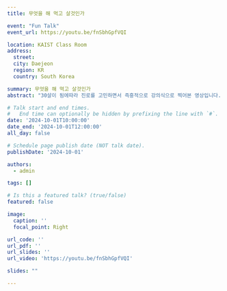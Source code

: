 ```yaml
---
title: 무엇을 해 먹고 살것인가

event: "Fun Talk"
event_url: https://youtu.be/fnSbhGpfVQI

location: KAIST Class Room
address:
  street: 
  city: Daejeon
  region: KR
  country: South Korea

summary: 무엇을 해 먹고 살것인가
abstract: "30살이 됨에따라 진로를 고민하면서 즉흥적으로 강의식으로 찍어본 영상입니다. 공식상의 발표내용이 아니어서 '돈이 최고다'와 같은 부적절한 표현이 있을 수는 있으나, 저는 돈을 소유하기 보다는 움직일 수 있는 능력을 힘이라고 생각합니다. 본 영상은 제 평소 생각을 공유드릴 수 있을 것 같아서 공개합니다."

# Talk start and end times.
#   End time can optionally be hidden by prefixing the line with `#`.
date: '2024-10-01T10:00:00'
date_end: '2024-10-01T12:00:00'
all_day: false

# Schedule page publish date (NOT talk date).
publishDate: '2024-10-01'

authors:
  - admin

tags: []

# Is this a featured talk? (true/false)
featured: false

image:
  caption: ''
  focal_point: Right

url_code: ''
url_pdf: ''
url_slides: ''
url_video: 'https://youtu.be/fnSbhGpfVQI'

slides: ""

---
```

